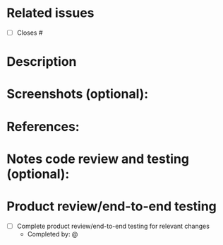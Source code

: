 # Related issues
<!---  Issues closed by this PR.  -->
- [ ] Closes #

# Description
<!---  Please include a summary of the changes and the related issue. Please also include relevant motivation and context. List any dependencies that are required for this change.  -->

# Screenshots (optional):

# References:
<!---  Please provide links to external references such as articles, documentation, Slack or forum discussion, etc.  -->

# Notes code review and testing (optional):
<!---  Please provide useful details for code reviewers/testers.  -->

# Product review/end-to-end testing
<!---  This section is used by a reviewer to indicate they have completed a product review.  -->

- [ ] Complete product review/end-to-end testing for relevant changes
  - Completed by: @
